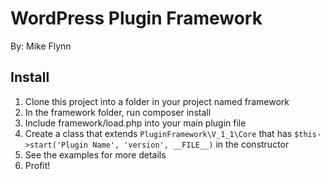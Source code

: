 WordPress Plugin Framework
===

By: Mike Flynn

Install
---
1. Clone this project into a folder in your project named framework
1. In the framework folder, run composer install
1. Include framework/load.php into your main plugin file
1. Create a class that extends `PluginFramework\V_1_1\Core` that has `$this->start('Plugin Name', 'version', __FILE__)` in the constructor
1. See the examples for more details
1. Profit!